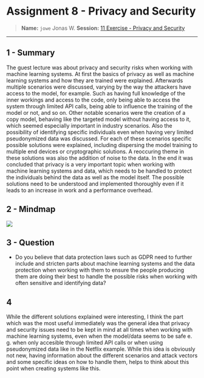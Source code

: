# Assignment 8 - Privacy and Security
> **Name:** `jowe` Jonas W.
> **Session:** [11 Exercise - Privacy and Security](https://github.com/FUB-HCC/hcds-winter-2020/wiki/11_exercise)   
----

## 1 - Summary

The guest lecture was about privacy and security risks when working with machine learning systems. At first the basics of privacy as well as machine learning systems and how they are trained were explained. Afterwards multiple scenarios were discussed, varying by the way the attackers have access to the model, for example. Such as having full knowledge of the inner workings and access to the code, only being able to access the system through limited API calls, being able to influence the training of the model or not, and so on. Other notable scenarios were the creation of a copy model, behaving like the targeted model without having access to it, which seemed especially important in industry scenarios. Also the possibility of identifying specific individuals even when having very limited pseudonymized data was discussed. For each of these scenarios specific possible solutions were explained, including dispersing the model training to multiple end devices or cryptographic solutions. A reoccuring theme in these solutions was also the addition of noise to the data. In the end it was concluded that privacy is a very important topic when working with machine learning systems and data, which needs to be handled to protect the individuals behind the data as well as the model itself. The possible solutions need to be understood and implemented thoroughly even if it leads to an increase in work and a performance overhead.

## 2 - Mindmap
![](jowe_mind-map.png)

## 3 - Question
- Do you believe that data protection laws such as GDPR need to further include and stricten parts about machine learning systems and the data protection when working with them to ensure the people producing them are doing their best to handle the possible risks when working with often sensitive and identifying data?

## 4
While the different solutions explained were interesting, I think the part which was the most useful immediately was the general idea that privacy and security issues need to be kept in mind at all times when working with machine learning systems, even when the model/data seems to be safe e. g. when only accesible through limited API calls or when using pseudonymized data like in the Netflix example. While this idea is obviously not new, having information about the different scenarios and attack vectors and some specific ideas on how to handle them, helps to think about this point when creating systems like this.
